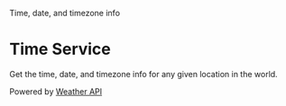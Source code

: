 Time, date, and timezone info

# Time Service

Get the time, date, and timezone info for any given location in the world. 

Powered by [Weather API](https://weatherapi.com)
